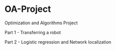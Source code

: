 # OA-Project
Optimization and Algorithms Project

Part 1 - Transferring a robot

Part 2 - Logistic regression and Network localization
